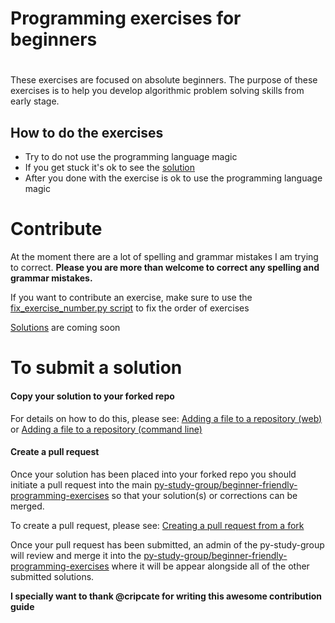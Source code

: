 # Programming exercises for beginners
#
These exercises are focused on absolute beginners.
The purpose of these exercises is to help you develop algorithmic problem solving skills from early stage.

## How to do the exercises

* Try to do not use the programming language magic
* If you get stuck it's ok to see the [solution](solutions.md)
* After you done with the exercise is ok to use the programming language magic

# Contribute

At the moment there are a lot of spelling and grammar mistakes I am trying to correct. **Please you are more than welcome to correct any spelling and grammar mistakes.**

If you want to contribute an exercise, make sure to use the [fix_exercise_number.py script](fix_exercise_number.py) to fix the order of exercises

[Solutions](solutions.md) are coming soon

# To submit a solution

#### Copy your solution to your forked repo

For details on how to do this, please see: [Adding a file to a repository (web)](https://help.github.com/articles/adding-a-file-to-a-repository/) or [Adding a file to a repository (command line)](https://help.github.com/articles/adding-a-file-to-a-repository-using-the-command-line/)

#### Create a pull request

Once your solution has been placed into your forked repo you should initiate a pull request into the main [py-study-group/beginner-friendly-programming-exercises](https://github.com/py-study-group/beginner-friendly-programming-exercises.git) so that your solution(s) or corrections can be merged. 

To create a pull request, please see: [Creating a pull request from a fork](https://help.github.com/articles/creating-a-pull-request-from-a-fork/)

Once your pull request has been submitted, an admin of the py-study-group will review and merge it into the [py-study-group/beginner-friendly-programming-exercises](https://github.com/py-study-group/beginner-friendly-programming-exercises) where it will be appear alongside all of the other submitted solutions. 

**I specially want to thank @cripcate for writing this awesome contribution guide** 
